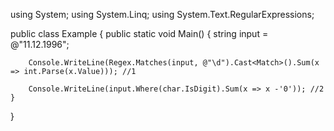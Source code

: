 using System;
using System.Linq;
using System.Text.RegularExpressions;
 
public class Example
{
    public static void Main()
    {
        string input = @"11.12.1996";
        
        Console.WriteLine(Regex.Matches(input, @"\d").Cast<Match>().Sum(x => int.Parse(x.Value))); //1
        
        Console.WriteLine(input.Where(char.IsDigit).Sum(x => x -'0')); //2
    }
}
